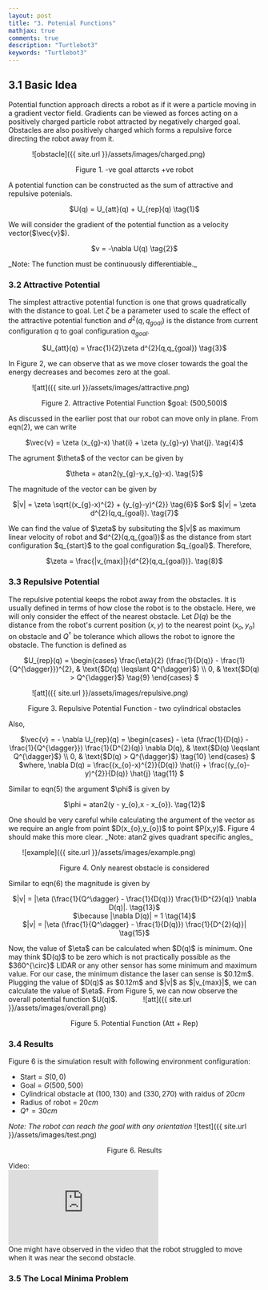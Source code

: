 ```yaml
---
layout: post
title: "3. Potenial Functions"
mathjax: true
comments: true
description: "Turtlebot3"
keywords: "Turtlebot3"
---  
```


## 3.1 Basic Idea  
Potential function approach directs a robot as if it were a particle moving in a gradient vector field. Gradients can be viewed as forces acting on a positively charged particle robot attracted by negatively charged goal. Obstacles are also positively charged which forms a repulsive force directing the robot away from it.   

&nbsp;&nbsp;&nbsp;&nbsp;&nbsp;&nbsp;&nbsp;&nbsp;&nbsp;&nbsp;&nbsp; ![obstacle]({{ site.url }}/assets/images/charged.png)  

<p align="center">
Figure 1. -ve goal attarcts +ve robot
</p>  
A potential function can be constructed as the sum of attractive and repulsive potenials.  
<p align="center">
$U(q) = U_{att}(q) + U_{rep}(q) \tag{1}$
</p>  
We will consider the gradient of the potential function as a velocity vector($\vec{v}$).
<p align="center">
$v = -\nabla U(q) \tag{2}$
</p> 
_Note: The function must be continuously differentiable._ 

### 3.2 Attractive Potential  
The simplest attractive potential function is one that grows quadratically with the distance to goal. Let $\zeta$ be a parameter used to scale the effect of the attractive potential function and $d^{2}(q,q_{goal})$ is the distance from current configuration $q$ to goal configuration $q_{goal}$.   
<p align="center">
$U_{att}(q) = \frac{1}{2}\zeta d^{2}(q,q_{goal}) \tag{3}$
</p>  
In Figure 2, we can observe that as we move closer towards the goal the energy decreases and becomes zero at the goal. 

&nbsp;&nbsp;&nbsp;&nbsp;&nbsp;&nbsp;&nbsp;&nbsp;&nbsp;&nbsp;&nbsp; ![att]({{ site.url }}/assets/images/attractive.png)   
<p align="center">
Figure 2. Attractive Potential Function $goal: (500,500)$
</p> 
As discussed in the earlier post that our robot can move only in plane. From eqn(2), we can write
<p align="center">
$\vec{v} = \zeta (x_{g}-x) \hat{i} + \zeta (y_{g}-y) \hat{j}. \tag{4}$  
</p> 
The agrument $\theta$ of the vector can be given by
<p align="center">
$\theta = atan2(y_{g}-y,x_{g}-x). \tag{5}$
</p>
The magnitude of the vector can be given by
<p align="center">
$|v| = \zeta \sqrt{(x_{g}-x)^{2} + (y_{g}-y)^{2}} \tag{6}$  
$or$
$|v| = \zeta d^{2}(q,q_{goal}). \tag{7}$  
</p>
We can find the value of $\zeta$ by subsituting the $|v|$ as maximum linear velocity of robot and $d^{2}(q,q_{goal})$ as the distance from start configuration $q_{start}$ to the goal configuration $q_{goal}$. Therefore,
<p align="center">
$\zeta = \frac{|v_{max}|}{d^{2}(q,q_{goal})}. \tag{8}$  
</p>  
  
### 3.3 Repulsive Potential    
The repulsive potential keeps the robot away from the obstacles. It is usually defined in terms of how close the robot is to the obstacle. Here, we will only consider the effect of the nearest obstacle. Let $D(q)$ be the distance from the robot's current position $(x,y)$  to the nearest point $(x_{o},y_{o})$ on obstacle and $Q^{\dagger}$ be tolerance which allows the robot to ignore the obstacle. The function is defined as    
<p align="center">
 $U_{rep}(q) =
\begin{cases}
\frac{\eta}{2} (\frac{1}{D(q)} - \frac{1}{Q^{\dagger}})^{2},  & \text{$D(q) \leqslant Q^{\dagger}$} \\  
0, & \text{$D(q) > Q^{\dagger}$} \tag{9}
\end{cases} $
</p>

&nbsp;&nbsp;&nbsp;&nbsp;&nbsp;&nbsp;&nbsp;&nbsp;&nbsp;&nbsp;&nbsp; ![att]({{ site.url }}/assets/images/repulsive.png) 
<p align="center">
Figure 3. Repulsive Potential Function - two cylindrical obstacles
</p> 
Also,
<p align="center">
 $\vec{v} = - \nabla U_{rep}(q) =
\begin{cases}
- \eta (\frac{1}{D(q)} - \frac{1}{Q^{\dagger}}) \frac{1}{D^{2}(q)} \nabla D(q),  & \text{$D(q) \leqslant Q^{\dagger}$} \\  
0, & \text{$D(q) > Q^{\dagger}$} \tag{10}
\end{cases} $
<br>  
$where, \nabla D(q) = \frac{(x_{o}-x)^{2}}{D(q)} \hat{i} + \frac{(y_{o}-y)^{2}}{D(q)} \hat{j} \tag{11} $
</p>
Similar to eqn(5) the argument $\phi$ is given by
<p align="center">
$\phi = atan2(y - y_{o},x - x_{o}). \tag{12}$
</p>
One should be very careful while calculating the argument of the vector as we require an angle from point $D(x_{o},y_{o})$ to point $P(x,y)$. Figure 4 should make this more clear. _Note: atan2 gives quadrant specific angles_ 

&nbsp;&nbsp;&nbsp;&nbsp;&nbsp;&nbsp; ![example]({{ site.url }}/assets/images/example.png)
<p align="center">
Figure 4. Only nearest obstacle is considered
</p>
Similar to eqn(6) the magnitude is given by  
<p align="center">
$|v| = |\eta (\frac{1}{Q^\dagger} - \frac{1}{D(q)}) \frac{1}{D^{2}(q)} \nabla D(q)|. \tag{13}$
<br>
$\because |\nabla D(q)| = 1 \tag{14}$
<br>  
$|v| = |\eta (\frac{1}{Q^\dagger} - \frac{1}{D(q)}) \frac{1}{D^{2}(q)}| \tag{15}$  
</p>
Now, the value of $\eta$ can be calculated when $D(q)$ is minimum. One may think $D(q)$ to be zero which is not practically possible as the $360^{\circ}$ LIDAR or any other sensor has some minimum and maximum value. For our case, the minimum distance the laser can sense is $0.12m$. Plugging the value of $D(q)$ as $0.12m$ and $|v|$ as $|v_{max}|$, we can calculate the value of $\eta$.  
From Figure 5, we can now observe the overall potential function $U(q)$.
&nbsp;&nbsp;&nbsp;&nbsp;&nbsp;&nbsp;&nbsp;&nbsp;&nbsp;&nbsp;&nbsp; ![att]({{ site.url }}/assets/images/overall.png) 
<p align="center">
Figure 5. Potential Function (Att + Rep)
</p>  

### 3.4 Results
Figure 6 is the simulation result with following environment configuration:  

* Start = $S(0,0)$  
* Goal = $G(500,500)$  
* Cylindrical obstacle at $(100,130)$ and $(330,270)$ with raidus of $20cm$  
* Radius of robot = $20cm$  
* $Q\dagger = 30cm$  

_Note: The robot can reach the goal with any orientation_
![test]({{ site.url }}/assets/images/test.png) 
<p align="center">
Figure 6. Results
</p>  
Video:  
<div class="video-container"><iframe src="https://www.youtube.com/watch?v=a_e5wqz2nfw" frameborder="0" allowfullscreen></iframe></div>  
One might have observed in the video that the robot struggled to move when it was near the second obstacle.

### 3.5 The Local Minima Problem


